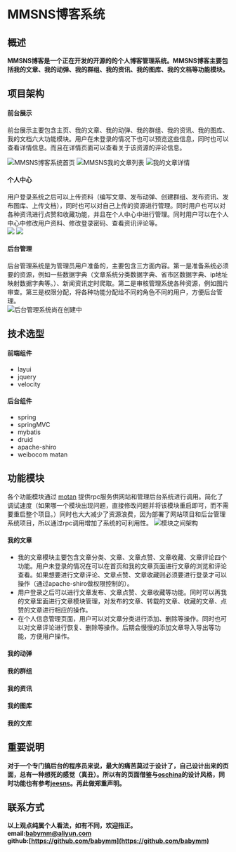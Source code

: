 # MMSNS博客系统

## 概述  
**MMSNS博客是一个正在开发的开源的的个人博客管理系统。MMSNS博客主要包括我的文章、我的动弹、我的群组、我的资讯、我的图库、我的文档等功能模块。**


## 项目架构
#### 前台展示
前台展示主要包含主页、我的文章、我的动弹、我的群组、我的资讯、我的图库、我的文档六大功能模块。用户在未登录的情况下也可以预览这些信息，同时也可以查看详情信息。而且在详情页面可以查看关于该资源的评论信息。   

![MMSNS博客系统首页](https://github.com/babymm/mmsns/blob/master/wiki/images/index.png?raw=true)
![MMSNS我的文章列表](https://github.com/babymm/mmsns/blob/master/wiki/images/article.png?raw=true)
![我的文章详情](https://github.com/babymm/mmsns/blob/master/wiki/images/articleDetail.png?raw=true)

#### 个人中心
用户登录系统之后可以上传资料（编写文章、发布动弹、创建群组、发布资讯、发布图库、上传文档），同时也可以对自己上传的资源进行管理。同时用户也可以对各种资讯进行点赞和收藏功能，并且在个人中心中进行管理。同时用户可以在个人中心中修改用户资料、修改登录密码、查看资讯评论等。  
![](https://github.com/babymm/mmsns/blob/master/wiki/images/myArticle.png?raw=true)
![](https://github.com/babymm/mmsns/blob/master/wiki/images/admin.png?raw=true)

#### 后台管理
后台管理系统是为管理员用户准备的，主要包含三方面内容。第一是准备系统必须要的资源，例如一些数据字典（文章系统分类数据字典、省市区数据字典、ip地址映射数据字典等。）、新闻资讯定时爬取。第二是审核管理系统各种资源，例如图片审查。第三是权限分配，将各种功能分配给不同的角色不同的用户，方便后台管理。  
![后台管理系统尚在创建中]()

## 技术选型
#### 前端组件
- layui
- jquery
- velocity

#### 后台组件
- spring
- springMVC
- mybatis
- druid
- apache-shiro 
- weibocom matan

## 功能模块
各个功能模块通过 [motan](https://github.com/weibocom/motan) 提供rpc服务供网站和管理后台系统进行调用。简化了调试速度（如果哪一个模块出现问题，直接修改问题并将该模块重启即可，而不需要重启整个项目。）同时也大大减少了资源浪费，因为部署了网站项目和后台管理系统项目，所以通过rpc调用增加了系统的可利用性。
![模块之间架构](https://raw.githubusercontent.com/babymm/mmsns/master/wiki/images/modular.png)
#### 我的文章
- 我的文章模块主要包含文章分类、文章、文章点赞、文章收藏、文章评论四个功能。用户未登录的情况在可以在首页和我的文章页面进行文章的浏览和评论查看。如果想要进行文章评论、文章点赞、文章收藏则必须要进行登录才可以操作（通过apache-shiro做权限控制的）。
- 用户登录之后可以进行文章发布、文章点赞、文章收藏等功能。同时可以再我的文章里面进行文章模块管理，对发布的文章、转载的文章、收藏的文章、点赞的文章进行相应的操作。
- 在个人信息管理页面，用户可以对文章分类进行添加、删除等操作。同时也可以对文章评论进行恢复、删除等操作。后期会慢慢的添加文章导入导出等功能，方便用户操作。

#### 我的动弹
#### 我的群组
#### 我的资讯
#### 我的图库
#### 我的文库  




## 重要说明
**对于一个专门搞后台的程序员来说，最大的痛苦莫过于设计了，自己设计出来的页面，总有一种想死的感觉（真丑）。所以有的页面借鉴与[oschina](http://www.oschina.net/)的设计风格，同时功能也有参考[jeesns](http://www.jeesns.cn/)。再此做郑重声明。**

## 联系方式
**以上观点纯属个人看法，如有不同，欢迎指正。  
email:<babymm@aliyun.com>  
github:[https://github.com/babymm](https://github.com/babymm)**